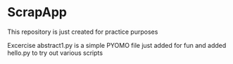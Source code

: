 # ScrapApp
This repository is just created for practice purposes

Excercise
abstract1.py is a simple PYOMO file just added for fun and 
added hello.py to try out various scripts

